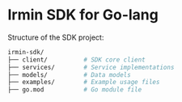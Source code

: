 # Irmin SDK for Go-lang

Structure of the SDK project:

```bash
irmin-sdk/
├── client/          # SDK core client
├── services/        # Service implementations
├── models/          # Data models
├── examples/        # Example usage files
├── go.mod           # Go module file
```
